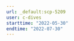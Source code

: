 ```yaml
---
url: _default:scp-5209
user: c-dives
starttime: "2022-05-30"
endtime: "2022-07-30"
---
```

<reserve />